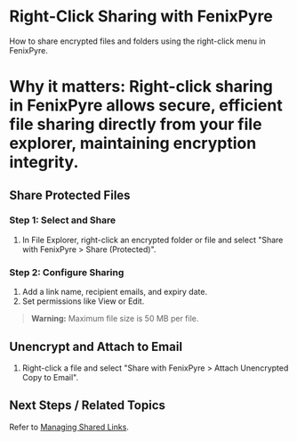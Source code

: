 # Right-Click Sharing with FenixPyre

How to share encrypted files and folders using the right-click menu in FenixPyre.


# Why it matters: Right-click sharing in FenixPyre allows secure, efficient file sharing directly from your file explorer, maintaining encryption integrity.

## Share Protected Files

### Step 1: Select and Share

1. In File Explorer, right-click an encrypted folder or file and select "Share with FenixPyre > Share (Protected)".
   <!-- IMG: ./media/right-click-sharing/share-protected.png | Alt: Right-click share option -->

### Step 2: Configure Sharing

1. Add a link name, recipient emails, and expiry date.
2. Set permissions like View or Edit.

> **Warning:** Maximum file size is 50 MB per file.

## Unencrypt and Attach to Email

1. Right-click a file and select "Share with FenixPyre > Attach Unencrypted Copy to Email".
   <!-- IMG: ./media/right-click-sharing/attach-email.png | Alt: Attach unencrypted option -->

## Next Steps / Related Topics
Refer to [Managing Shared Links](/04-admin-guide/index.md).
